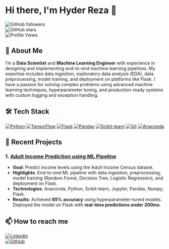 # Hi there, I'm Hyder Reza 👋

![GitHub followers](https://img.shields.io/github/followers/tryd3x?label=Follow%20Me&style=social)  
![GitHub stars](https://img.shields.io/github/stars/tryd3x?label=Stars&style=social)  
![Profile Views](https://komarev.com/ghpvc/?username=tryd3x&color=blue)  

## 🚀 About Me

I’m a **Data Scientist** and **Machine Learning Engineer** with experience in designing and implementing end-to-end machine learning pipelines. My expertise includes data ingestion, exploratory data analysis (EDA), data preprocessing, model training, and deployment on platforms like Flask. I have a passion for solving complex problems using advanced machine learning techniques, hyperparameter tuning, and production-ready systems with custom logging and exception handling.

## 🛠️ Tech Stack

[![Python](https://img.shields.io/badge/python-3670A0?style=for-the-badge&logo=python&logoColor=ffdd54)](https://www.python.org/)
[![TensorFlow](https://img.shields.io/badge/TensorFlow-%2343853D.svg?style=for-the-badge&logo=tensorflow&logoColor=white)](https://www.tensorflow.org/)
[![Flask](https://img.shields.io/badge/Flask-%23000.svg?style=for-the-badge&logo=flask&logoColor=white)](https://flask.palletsprojects.com/)
[![Pandas](https://img.shields.io/badge/pandas-%23150458.svg?style=for-the-badge&logo=pandas&logoColor=white)](https://pandas.pydata.org/)
[![Scikit-learn](https://img.shields.io/badge/scikit--learn-%2320232a.svg?style=for-the-badge&logo=scikit-learn&logoColor=%2361DAFB)](https://scikit-learn.org/)
[![Git](https://img.shields.io/badge/git-%23F05033.svg?style=for-the-badge&logo=git&logoColor=white)](https://git-scm.com/)
[![Anaconda](https://img.shields.io/badge/anaconda-%2344A833.svg?style=for-the-badge&logo=anaconda&logoColor=white)](https://www.anaconda.com/)

## 📝 Recent Projects

### 1. [Adult Income Prediction using ML Pipeline](https://github.com/tryd3x/ml-pipeline)
- **Goal**: Predict income levels using the Adult Income Census dataset.
- **Highlights**: End-to-end ML pipeline with data ingestion, preprocessing, model training (Random Forest, Decision Tree, Logistic Regression), and deployment on Flask.
- **Technologies**: Anaconda, Python, Scikit-learn, Jupyter, Pandas, Numpy, Flask.
- **Results**: Achieved **85% accuracy** using hyperparameter-tuned models. Deployed the model on Flask with **real-time predictions under 200ms**.

## 📫 How to reach me

[![LinkedIn](https://img.shields.io/badge/LinkedIn-%230077B5.svg?style=for-the-badge&logo=linkedin&logoColor=white)](https://www.linkedin.com/in/hyder-reza)  
[![GitHub](https://img.shields.io/badge/GitHub-%23121011.svg?style=for-the-badge&logo=github&logoColor=white)](https://github.com/tryd3x)

